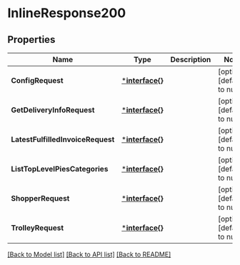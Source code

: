 # InlineResponse200

## Properties
Name | Type | Description | Notes
------------ | ------------- | ------------- | -------------
**ConfigRequest** | [***interface{}**](interface{}.md) |  | [optional] [default to null]
**GetDeliveryInfoRequest** | [***interface{}**](interface{}.md) |  | [optional] [default to null]
**LatestFulfilledInvoiceRequest** | [***interface{}**](interface{}.md) |  | [optional] [default to null]
**ListTopLevelPiesCategories** | [***interface{}**](interface{}.md) |  | [optional] [default to null]
**ShopperRequest** | [***interface{}**](interface{}.md) |  | [optional] [default to null]
**TrolleyRequest** | [***interface{}**](interface{}.md) |  | [optional] [default to null]

[[Back to Model list]](../README.md#documentation-for-models) [[Back to API list]](../README.md#documentation-for-api-endpoints) [[Back to README]](../README.md)

